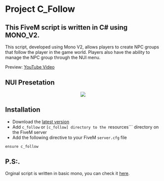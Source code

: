 # Project C_Follow
## This FiveM script is written in C# using MONO_V2.
 
This script, developed using Mono V2, allows players to create NPC groups that follow the player in the game world. Players also have the ability to manage the NPC group through the NUI menu.

Preview: [YouTube Video](https://youtu.be/WIxxIDq5wfI)

## NUI Presetation
<p align="center">
  <img src="https://github.com/mikoslaf/c_follow_mono_v2/assets/93710959/7f30c3a7-b7a7-49b0-ae01-1708854081b7.png" />
</p>

## Installation

- Download the [latest version](https://github.com/mikoslaf/c_follow_mono_v2/releases/tag/v1.0)
- Add ```c_follow``` or ```[c_follow] directory to the ```resources``` directory on the FiveM server
- Add the following directive to your FiveM ```server.cfg``` file
```
ensure c_follow
```

## P.S:.
Orginal script is written in basic mono, you can check it [here](https://github.com/mikoslaf/c_follow).
